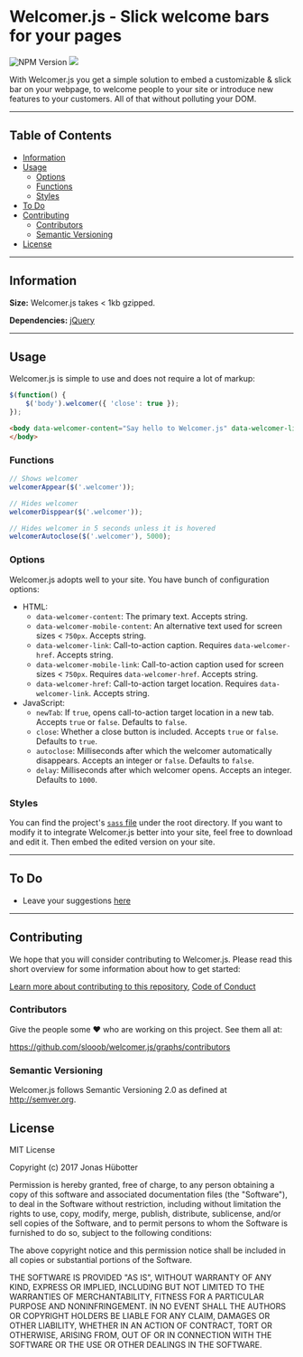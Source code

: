 # Welcomer.js - Slick welcome bars for your pages

![NPM Version](https://img.shields.io/npm/v/welcomer.svg)
<img src="https://travis-ci.org/slooob/welcomer.js.svg?branch=master" />

With Welcomer.js you get a simple solution to embed a customizable & slick bar on your webpage, to welcome people to your site or introduce new features to your customers. All of that without polluting your DOM.

---

## Table of Contents

* [Information](#information)
* [Usage](#usage)
    * [Options](#options)
    * [Functions](#functions)
    * [Styles](#styles)
* [To Do](#to-do)
* [Contributing](#contributing)
    * [Contributors](#contributors)
    * [Semantic Versioning](#semantic-versioning)
* [License](#license)

---

## Information

**Size:** Welcomer.js takes < 1kb gzipped.

**Dependencies:** [jQuery](https://github.com/jquery/jquery)

---

## Usage

Welcomer.js is simple to use and does not require a lot of markup:

```javascript
$(function() {
    $('body').welcomer({ 'close': true });
});
```

```html
<body data-welcomer-content="Say hello to Welcomer.js" data-welcomer-link="View on GitHub" data-welcomer-href="https://github.com/slooob/welcomer.js">
</body>
```

### Functions

```javascript
// Shows welcomer
welcomerAppear($('.welcomer'));

// Hides welcomer
welcomerDisppear($('.welcomer'));

// Hides welcomer in 5 seconds unless it is hovered
welcomerAutoclose($('.welcomer'), 5000);
```

### Options

Welcomer.js adopts well to your site. You have bunch of configuration options:

* HTML:
    * `data-welcomer-content`: The primary text. Accepts string.
    * `data-welcomer-mobile-content`: An alternative text used for screen sizes < `750px`. Accepts string.
    * `data-welcomer-link`: Call-to-action caption. Requires `data-welcomer-href`. Accepts string.
    * `data-welcomer-mobile-link`: Call-to-action caption used for screen sizes < `750px`. Requires `data-welcomer-href`. Accepts string.
    * `data-welcomer-href`: Call-to-action target location. Requires `data-welcomer-link`. Accepts string.
* JavaScript:
    * `newTab`: If `true`, opens call-to-action target location in a new tab. Accepts `true` or `false`. Defaults to `false`.
    * `close`: Whether a close button is included. Accepts `true` or `false`. Defaults to `true`.
    * `autoclose`: Milliseconds after which the welcomer automatically disappears. Accepts an integer or `false`. Defaults to `false`.
    * `delay`: Milliseconds after which welcomer opens. Accepts an integer. Defaults to `1000`.

### Styles

You can find the project's [`sass` file](https://github.com/slooob/welcomer.js/blob/master/welcomer.sass) under the root directory. If you want to modify it to integrate Welcomer.js better into your site, feel free to download and edit it. Then embed the edited version on your site.

---

## To Do

* Leave your suggestions [here](https://github.com/slooob/welcomer.js/issues/new)

---

## Contributing

We hope that you will consider contributing to Welcomer.js. Please read this short overview for some information about how to get started:

[Learn more about contributing to this repository](https://github.com/slooob/welcomer.js/blob/master/CONTRIBUTING.md), [Code of Conduct](https://github.com/slooob/welcomer.js/blob/master/CODE_OF_CONDUCT.md)

### Contributors

Give the people some :heart: who are working on this project. See them all at:

https://github.com/slooob/welcomer.js/graphs/contributors

### Semantic Versioning

Welcomer.js follows Semantic Versioning 2.0 as defined at http://semver.org.

## License

MIT License

Copyright (c) 2017 Jonas Hübotter

Permission is hereby granted, free of charge, to any person obtaining a copy
of this software and associated documentation files (the "Software"), to deal
in the Software without restriction, including without limitation the rights
to use, copy, modify, merge, publish, distribute, sublicense, and/or sell
copies of the Software, and to permit persons to whom the Software is
furnished to do so, subject to the following conditions:

The above copyright notice and this permission notice shall be included in all
copies or substantial portions of the Software.

THE SOFTWARE IS PROVIDED "AS IS", WITHOUT WARRANTY OF ANY KIND, EXPRESS OR
IMPLIED, INCLUDING BUT NOT LIMITED TO THE WARRANTIES OF MERCHANTABILITY,
FITNESS FOR A PARTICULAR PURPOSE AND NONINFRINGEMENT. IN NO EVENT SHALL THE
AUTHORS OR COPYRIGHT HOLDERS BE LIABLE FOR ANY CLAIM, DAMAGES OR OTHER
LIABILITY, WHETHER IN AN ACTION OF CONTRACT, TORT OR OTHERWISE, ARISING FROM,
OUT OF OR IN CONNECTION WITH THE SOFTWARE OR THE USE OR OTHER DEALINGS IN THE
SOFTWARE.
